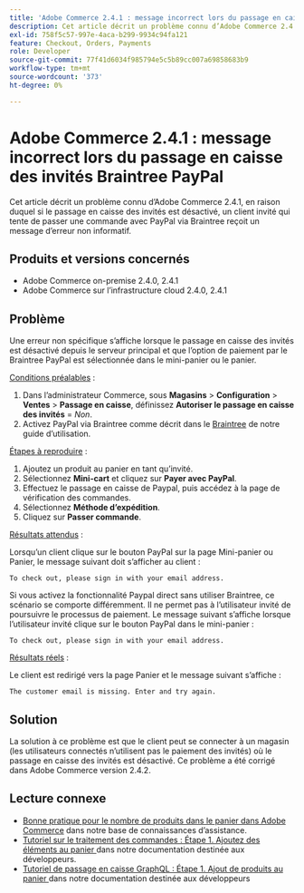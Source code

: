```yaml
---
title: 'Adobe Commerce 2.4.1 : message incorrect lors du passage en caisse des invités Braintree PayPal'
description: Cet article décrit un problème connu d’Adobe Commerce 2.4.1, en raison duquel si le passage en caisse des invités est désactivé, un client invité qui tente de passer une commande avec PayPal via Braintree reçoit un message d’erreur non informatif.
exl-id: 758f5c57-997e-4aca-b299-9934c94fa121
feature: Checkout, Orders, Payments
role: Developer
source-git-commit: 77f41d6034f985794e5c5b89cc007a69858683b9
workflow-type: tm+mt
source-wordcount: '373'
ht-degree: 0%

---
```


# Adobe Commerce 2.4.1 : message incorrect lors du passage en caisse des invités Braintree PayPal

Cet article décrit un problème connu d’Adobe Commerce 2.4.1, en raison duquel si le passage en caisse des invités est désactivé, un client invité qui tente de passer une commande avec PayPal via Braintree reçoit un message d’erreur non informatif.

## Produits et versions concernés

* Adobe Commerce on-premise 2.4.0, 2.4.1
* Adobe Commerce sur l’infrastructure cloud 2.4.0, 2.4.1

## Problème

Une erreur non spécifique s’affiche lorsque le passage en caisse des invités est désactivé depuis le serveur principal et que l’option de paiement par le Braintree PayPal est sélectionnée dans le mini-panier ou le panier.

<u>Conditions préalables</u> :

1. Dans l’administrateur Commerce, sous **Magasins** > **Configuration** > **Ventes** > **Passage en caisse**, définissez **Autoriser le passage en caisse des invités** = *Non*.
1. Activez PayPal via Braintree comme décrit dans le [Braintree](https://experienceleague.adobe.com/en/docs/commerce-admin/stores-sales/payments/braintree?) de notre guide d’utilisation.

<u>Étapes à reproduire</u> :

1. Ajoutez un produit au panier en tant qu’invité.
1. Sélectionnez **Mini-cart** et cliquez sur **Payer avec PayPal**.
1. Effectuez le passage en caisse de Paypal, puis accédez à la page de vérification des commandes.
1. Sélectionnez **Méthode d’expédition**.
1. Cliquez sur **Passer commande**.

<u>Résultats attendus</u> :

Lorsqu’un client clique sur le bouton PayPal sur la page Mini-panier ou Panier, le message suivant doit s’afficher au client :

<pre><code class="language-bash">To check out, please sign in with your email address.</code></pre>

Si vous activez la fonctionnalité Paypal direct sans utiliser Braintree, ce scénario se comporte différemment. Il ne permet pas à l’utilisateur invité de poursuivre le processus de paiement. Le message suivant s’affiche lorsque l’utilisateur invité clique sur le bouton PayPal dans le mini-panier :

<pre><code class="language-bash">To check out, please sign in with your email address.</code></pre>

<u>Résultats réels</u> :

Le client est redirigé vers la page Panier et le message suivant s’affiche :

<pre><code class="language-bash">The customer email is missing. Enter and try again.</code></pre>

## Solution

La solution à ce problème est que le client peut se connecter à un magasin (les utilisateurs connectés n’utilisent pas le paiement des invités) où le passage en caisse des invités est désactivé. Ce problème a été corrigé dans Adobe Commerce version 2.4.2.

## Lecture connexe

* [Bonne pratique pour le nombre de produits dans le panier dans Adobe Commerce](https://support.magento.com/hc/en-us/articles/360048550332) dans notre base de connaissances d’assistance.
* [Tutoriel sur le traitement des commandes : Étape 1. Ajoutez des éléments au panier ](https://developer.adobe.com/commerce/webapi/rest/tutorials/orders/order-add-items/) dans notre documentation destinée aux développeurs.
* [Tutoriel de passage en caisse GraphQL : Étape 1. Ajout de produits au panier ](https://developer.adobe.com/commerce/webapi/graphql/tutorials/checkout/add-product-to-cart/) dans notre documentation destinée aux développeurs
